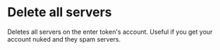 # Delete all servers
Deletes all servers on the enter token's account. Useful if you get your account nuked and they spam servers.
